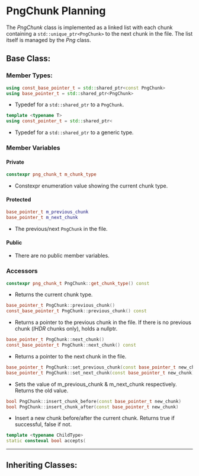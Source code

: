 # PngChunk Planning

The *PngChunk* class is implemented as a linked list with each chunk containing
a `std::unique_ptr<PngChunk>` to the next chunk in the file. The list itself is
managed by the *Png* class.

## Base Class:

### Member Types:
```cpp
using const_base_pointer_t = std::shared_ptr<const PngChunk>
using base_pointer_t = std::shared_ptr<PngChunk>
```
- Typedef for a `std::shared_ptr` to a `PngChunk`.
```cpp
template <typename T>
using const_pointer_t = std::shared_ptr<
```
- Typedef for a `std::shared_ptr` to a generic type.

### Member Variables
#### Private
```cpp
constexpr png_chunk_t m_chunk_type
```
- Constexpr enumeration value showing the current chunk type.

#### Protected
```cpp
base_pointer_t m_previous_chunk
base_pointer_t m_next_chunk
```
- The previous/next `PngChunk` in the file.

#### Public
- There are no public member variables.

### Accessors
```cpp
constexpr png_chunk_t PngChunk::get_chunk_type() const
```
- Returns the current chunk type.

```cpp
base_pointer_t PngChunk::previous_chunk()
const_base_pointer_t PngChunk::previous_chunk() const
```
- Returns a pointer to the previous chunk in the file.
If there is no previous chunk (*IHDR* chunks only), holds a nullptr.

```cpp
base_pointer_t PngChunk::next_chunk()
const_base_pointer_t PngChunk::next_chunk() const
```
- Returns a pointer to the next chunk in the file.

```cpp
base_pointer_t PngChunk::set_previous_chunk(const base_pointer_t new_chunk)
base_pointer_t PngChunk::set_next_chunk(const base_pointer_t new_chunk)
```
- Sets the value of m\_previous\_chunk & m\_next\_chunk respectively. Returns the old value.

```cpp
bool PngChunk::insert_chunk_before(const base_pointer_t new_chunk)
bool PngChunk::insert_chunk_after(const base_pointer_t new_chunk)
```
- Insert a new chunk before/after the current chunk. Returns true if successful, false if not.

```cpp
template <typename ChildType>
static consteval bool accepts(
```

---

## Inheriting Classes:




